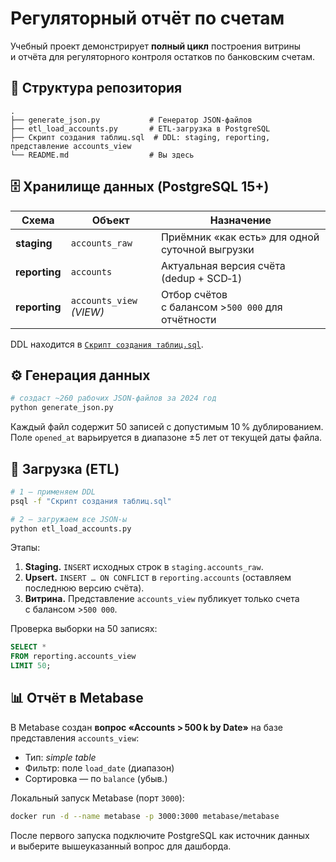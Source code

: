 # Регуляторный отчёт по счетам

Учебный проект демонстрирует **полный цикл** построения витрины и отчёта для регуляторного контроля остатков по банковским счетам.

## 📂 Структура репозитория

```
.
├── generate_json.py           # Генератор JSON‑файлов
├── etl_load_accounts.py       # ETL‑загрузка в PostgreSQL
├── Скрипт создания таблиц.sql  # DDL: staging, reporting, представление accounts_view
└── README.md                  # Вы здесь
```

## 🗄️ Хранилище данных (PostgreSQL 15+)

| Схема | Объект | Назначение |
|-------|--------|------------|
| **staging** | `accounts_raw` | Приёмник «как есть» для одной суточной выгрузки |
| **reporting** | `accounts` | Актуальная версия счёта (dedup + SCD‑1) |
| **reporting** | `accounts_view` *(VIEW)* | Отбор счётов с балансом >`500 000` для отчётности |

DDL находится в [`Скрипт создания таблиц.sql`](./Скрипт%20создания%20таблиц.sql).

## ⚙️ Генерация данных

```bash
# создаст ~260 рабочих JSON‑файлов за 2024 год
python generate_json.py
```

Каждый файл содержит 50 записей с допустимым 10 % дублированием.  
Поле `opened_at` варьируется в диапазоне ±5 лет от текущей даты файла.

## 🔄 Загрузка (ETL)

```bash
# 1 — применяем DDL
psql -f "Скрипт создания таблиц.sql"

# 2 — загружаем все JSON‑ы
python etl_load_accounts.py
```

Этапы:
1. **Staging.** `INSERT` исходных строк в `staging.accounts_raw`.
2. **Upsert.** `INSERT … ON CONFLICT` в `reporting.accounts` (оставляем последнюю версию счёта).
3. **Витрина.** Представление `accounts_view` публикует только счета с балансом >`500 000`.

Проверка выборки на 50 записях:

```sql
SELECT *
FROM reporting.accounts_view
LIMIT 50;
```

## 📊 Отчёт в Metabase

В Metabase создан **вопрос «Accounts > 500 k by Date»** на базе представления `accounts_view`:

* Тип: _simple table_  
* Фильтр: поле `load_date` (диапазон)  
* Сортировка — по `balance` (убыв.)

Локальный запуск Metabase (порт `3000`):

```bash
docker run -d --name metabase -p 3000:3000 metabase/metabase
```

После первого запуска подключите PostgreSQL как источник данных и выберите вышеуказанный вопрос для дашборда.

